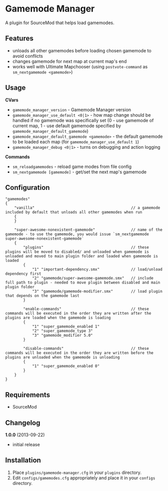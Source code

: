 Gamemode Manager
================

A plugin for SourceMod that helps load gamemodes.

Features
--------

* unloads all other gamemodes before loading chosen gamemode to avoid conflicts
* changes gamemode for next map at current map's end
* works well with Ultimate Mapchooser (using `postvote-command` as `sm_nextgamemode <gamemode>`)

Usage
-----

**CVars**

* `gamemode_manager_version` - Gamemode Manager version
* `gamemode_manager_use_default <0|1>` - how map change should be handled if no gamemode was specifically set (0 - use gamemode of current map, 1 - use default gamemode specified by `gamemode_manager_default_gamemode`)
* `gamemode_manager_default_gamemode <gamemode>` - the default gamemode to be loaded each map (for `gamemode_manager_use_default 1`)
* `gamemode_manager_debug <0|1>` - turns on debugging and action logging

**Commands**
* `sm_reloadgamemodes` - reload game modes from file config
* `sm_nextgamemode [gamemode]` - get/set the next map's gamemode

Configuration
-------------

```
"gamemodes"
{
	"vanilla"											// a gamemode included by default that unloads all other gamemodes when run
	{
	}
	
	"super-awesome-nonexistent-gamemode"				// name of the gamemode - to use the gamemode, you would issue `sm_nextgamemode super-awesome-nonexistent-gamemode`
	{
		"plugins"										// these plugins will be moved to disabled/ and unloaded when gamemode is unloaded and moved to main plugin folder and loaded when gamemode is loaded
		{
			"1"	"important-dependency.smx"				// load/unload dependency first
			"2"	"gamemode/super-awesome-gamemode.smx"	// include full path to plugin - needed to move plugin between disabled and main plugin folder
			"3"	"gamemode/gamemode-modifier.smx"		// load plugin that depends on the gamemode last
		}
		
		"enable-commands"								// these commands will be executed in the order they are written after the plugins are loaded when the gamemode is loading
		{
			"1"	"super_gamemode_enabled 1"
			"2"	"super_gamemode_type 3"
			"3"	"gamemode_modifier 5.0"
		}
		
		"disable-commands"								// these commands will be executed in the order they are written before the plugins are unloaded when the gamemode is unloading
		{
			"1"	"super_gamemode_enabled 0"
		}
	}
}
```

Requirements
------------

* SourceMod

Changelog
---------

**1.0.0** (2013-09-22)
* initial release

Installation
------------

1. Place `plugins/gamemode-manager.cfg` in your `plugins` directory.
2. Edit `configs/gamemodes.cfg` appropriately and place it in your `configs` directory.